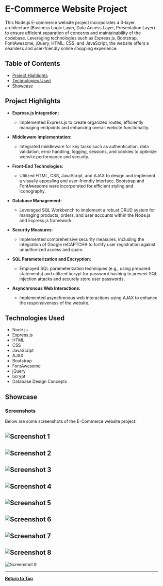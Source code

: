# E-Commerce Website Project

This Node.js E-commerce website project incorporates a 3-layer architecture (Business Logic Layer, Data Access Layer, Presentation Layer) to ensure efficient separation of concerns and maintainability of the codebase. Leveraging technologies such as Express.js, Bootstrap, FontAwesome, jQuery, HTML, CSS, and JavaScript, the website offers a seamless and user-friendly online shopping experience.

## Table of Contents

- [Project Highlights](#project-highlights)
- [Technologies Used](#technologies-used)
- [Showcase](#showcase)

## Project Highlights

- **Express.js Integration:**
  - Implemented Express.js to create organized routes, efficiently managing endpoints and enhancing overall website functionality.

- **Middleware Implementation:**
  - Integrated middleware for key tasks such as authentication, data validation, error handling, logging, sessions, and cookies to optimize website performance and security.

- **Front-End Technologies:**
  - Utilized HTML, CSS, JavaScript, and AJAX to design and implement a visually appealing and user-friendly interface. Bootstrap and FontAwesome were incorporated for efficient styling and iconography.

- **Database Management:**
  - Leveraged SQL Workbench to implement a robust CRUD system for managing products, orders, and user accounts within the Node.js and Express.js framework.

- **Security Measures:**
  - Implemented comprehensive security measures, including the integration of Google reCAPTCHA to fortify user registration against unauthorized access and spam.

- **SQL Parameterization and Encryption:**
  - Employed SQL parameterization techniques (e.g., using prepared statements) and utilized bcrypt for password hashing to prevent SQL injection attacks and securely store user passwords.

- **Asynchronous Web Interactions:**
  - Implemented asynchronous web interactions using AJAX to enhance the responsiveness of the website.

## Technologies Used

- Node.js
- Express.js
- HTML
- CSS
- JavaScript
- AJAX
- Bootstrap
- FontAwesome
- jQuery
- bcrypt
- Database Design Concepts

## Showcase

### Screenshots
Below are some screenshots of the E-Commerce website project:

![Screenshot 1](screenshots/Screenshot%201.png)
---
![Screenshot 2](screenshots/Screenshot%202.png)
---
![Screenshot 3](screenshots/Screenshot%203.png)
---
![Screenshot 4](screenshots/Screenshot%204.png)
---
![Screenshot 5](screenshots/Screenshot%205.png)
---
![Screenshot 6](screenshots/Screenshot%206.png)
---
![Screenshot 7](screenshots/Screenshot%207.png)
---
![Screenshot 8](screenshots/Screenshot%208.png)
---
![Screenshot 9](screenshots/Screenshot%209.png)

---

[**Return to Top**](#e-commerce-website-project)
